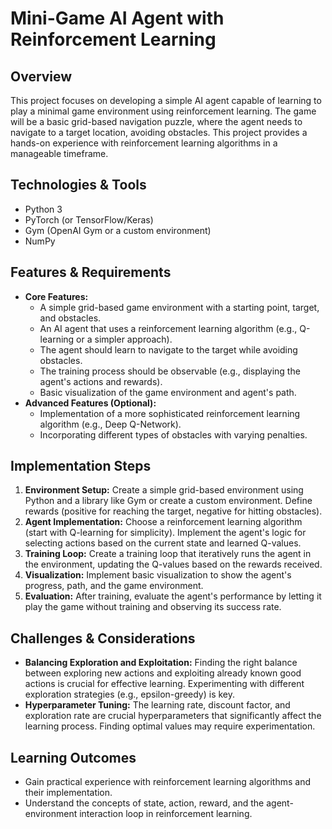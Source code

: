 # Mini-Game AI Agent with Reinforcement Learning

## Overview
This project focuses on developing a simple AI agent capable of learning to play a minimal game environment using reinforcement learning.  The game will be a basic grid-based navigation puzzle, where the agent needs to navigate to a target location, avoiding obstacles.  This project provides a hands-on experience with reinforcement learning algorithms in a manageable timeframe.

## Technologies & Tools
- Python 3
- PyTorch (or TensorFlow/Keras)
- Gym (OpenAI Gym or a custom environment)
- NumPy

## Features & Requirements
- **Core Features:**
    - A simple grid-based game environment with a starting point, target, and obstacles.
    - An AI agent that uses a reinforcement learning algorithm (e.g., Q-learning or a simpler approach).
    - The agent should learn to navigate to the target while avoiding obstacles.
    - The training process should be observable (e.g., displaying the agent's actions and rewards).
    - Basic visualization of the game environment and agent's path.
- **Advanced Features (Optional):**
    - Implementation of a more sophisticated reinforcement learning algorithm (e.g., Deep Q-Network).
    - Incorporating different types of obstacles with varying penalties.


## Implementation Steps
1. **Environment Setup:** Create a simple grid-based environment using Python and a library like Gym or create a custom environment.  Define rewards (positive for reaching the target, negative for hitting obstacles).
2. **Agent Implementation:** Choose a reinforcement learning algorithm (start with Q-learning for simplicity). Implement the agent's logic for selecting actions based on the current state and learned Q-values.
3. **Training Loop:** Create a training loop that iteratively runs the agent in the environment, updating the Q-values based on the rewards received.
4. **Visualization:** Implement basic visualization to show the agent's progress, path, and the game environment.
5. **Evaluation:** After training, evaluate the agent's performance by letting it play the game without training and observing its success rate.


## Challenges & Considerations
- **Balancing Exploration and Exploitation:**  Finding the right balance between exploring new actions and exploiting already known good actions is crucial for effective learning.  Experimenting with different exploration strategies (e.g., epsilon-greedy) is key.
- **Hyperparameter Tuning:** The learning rate, discount factor, and exploration rate are crucial hyperparameters that significantly affect the learning process.  Finding optimal values may require experimentation.


## Learning Outcomes
- Gain practical experience with reinforcement learning algorithms and their implementation.
- Understand the concepts of state, action, reward, and the agent-environment interaction loop in reinforcement learning.

